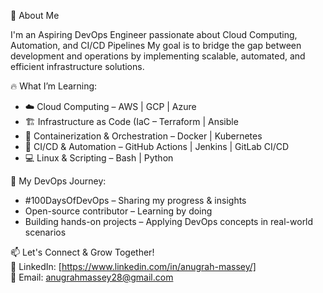 👋 About Me  

I'm an Aspiring DevOps Engineer passionate about Cloud Computing, Automation, and CI/CD Pipelines My goal is to bridge the gap between development and operations by implementing scalable, automated, and efficient infrastructure solutions.  

🔥 What I’m Learning:  
- ☁️ Cloud Computing – AWS | GCP | Azure  
- 🏗️ Infrastructure as Code (IaC – Terraform | Ansible  
- 🐳 Containerization & Orchestration – Docker | Kubernetes  
- 🔄 CI/CD & Automation – GitHub Actions | Jenkins | GitLab CI/CD  
- 💻 Linux & Scripting – Bash | Python  

🚀 My DevOps Journey:  
- #100DaysOfDevOps – Sharing my progress & insights  
- Open-source contributor – Learning by doing  
- Building hands-on projects – Applying DevOps concepts in real-world scenarios  

📫 Let's Connect & Grow Together!  
🔗 LinkedIn: [https://www.linkedin.com/in/anugrah-massey/]  
🔗 Email: anugrahmassey28@gmail.com  

